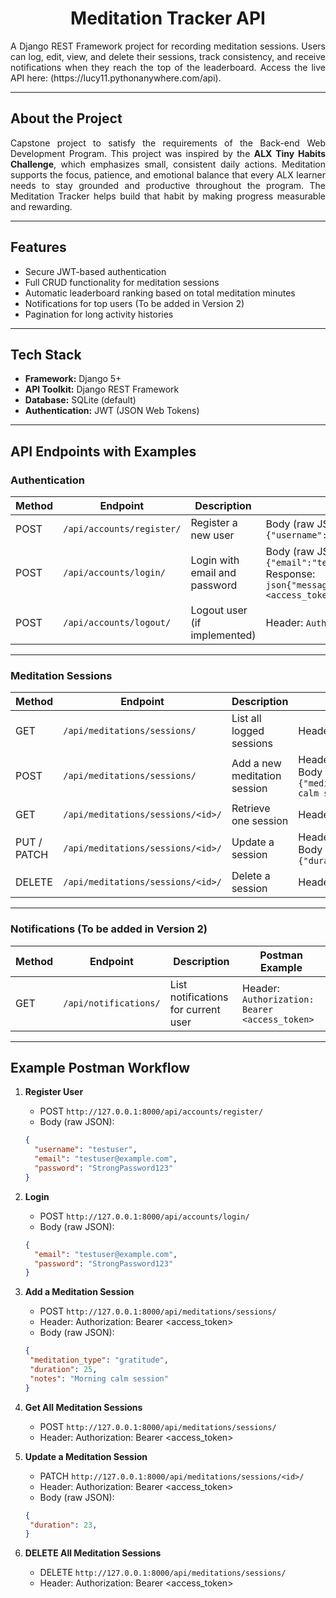 <h1 align="center">Meditation Tracker API</h1>

<p align="justify">
A Django REST Framework project for recording meditation sessions.  
Users can log, edit, view, and delete their sessions, track consistency, and receive notifications when they reach the top of the leaderboard.
Access the live API here: (https://lucy11.pythonanywhere.com/api).
</p>

---

## About the Project

<p align="justify">
Capstone project to satisfy the requirements of the Back-end Web Development Program.  
This project was inspired by the <strong>ALX Tiny Habits Challenge</strong>, which emphasizes small, consistent daily actions.  
Meditation supports the focus, patience, and emotional balance that every ALX learner needs to stay grounded and productive throughout the program.  
The Meditation Tracker helps build that habit by making progress measurable and rewarding.
</p>

---

## Features

- Secure JWT-based authentication  
- Full CRUD functionality for meditation sessions  
- Automatic leaderboard ranking based on total meditation minutes  
- Notifications for top users  (To be added in Version 2)
- Pagination for long activity histories  

---

## Tech Stack

- **Framework:** Django 5+  
- **API Toolkit:** Django REST Framework  
- **Database:** SQLite (default)  
- **Authentication:** JWT (JSON Web Tokens)  

---

## API Endpoints with Examples

### Authentication

| Method | Endpoint | Description | Postman Example |
|--------|----------|-------------|----------------|
| POST | `/api/accounts/register/` | Register a new user | Body (raw JSON):<br>```{"username":"testuser","email":"testuser@example.com","password":"StrongPassword123"}``` |
| POST | `/api/accounts/login/` | Login with email and password | Body (raw JSON):<br>```{"email":"testuser@example.com","password":"StrongPassword123"}```<br>Response:<br>```json{"message":"Login was successful.","refresh":"<refresh_token>","access":"<access_token>","user":{"id":5,"username":"testuser","email":"testuser@example.com"}}``` |
| POST | `/api/accounts/logout/` | Logout user (if implemented) | Header: `Authorization: Bearer <access_token>` |

---

### Meditation Sessions

| Method | Endpoint | Description | Postman Example |
|--------|----------|-------------|----------------|
| GET | `/api/meditations/sessions/` | List all logged sessions | Header: `Authorization: Bearer <access_token>` |
| POST | `/api/meditations/sessions/` | Add a new meditation session | Header: `Authorization: Bearer <access_token>`<br>Body (raw JSON):<br>```{"meditation_type":"mindfulness","duration":25,"notes":"Morning calm session"}``` |
| GET | `/api/meditations/sessions/<id>/` | Retrieve one session | Header: `Authorization: Bearer <access_token>` |
| PUT / PATCH | `/api/meditations/sessions/<id>/` | Update a session | Header: `Authorization: Bearer <access_token>`<br>Body (raw JSON):<br>```{"duration":30,"notes":"Extended session"}``` |
| DELETE | `/api/meditations/sessions/<id>/` | Delete a session | Header: `Authorization: Bearer <access_token>` |

---

### Notifications (To be added in Version 2)

| Method | Endpoint | Description | Postman Example |
|--------|----------|-------------|----------------|
| GET | `/api/notifications/` | List notifications for current user | Header: `Authorization: Bearer <access_token>` |

---

## Example Postman Workflow

1. **Register User**  
   - POST `http://127.0.0.1:8000/api/accounts/register/`  
   - Body (raw JSON):  
   ```json
   {
     "username": "testuser",
     "email": "testuser@example.com",
     "password": "StrongPassword123"
   }
2. **Login** 
   - POST `http://127.0.0.1:8000/api/accounts/login/`  
   - Body (raw JSON): 
   ```json 
   {
     "email": "testuser@example.com",
     "password": "StrongPassword123"
   }
3. **Add a Meditation Session** 
   - POST `http://127.0.0.1:8000/api/meditations/sessions/`  
   - Header: Authorization: Bearer <access_token>
   - Body (raw JSON):  
   ```json
   {
    "meditation_type": "gratitude",
    "duration": 25,
    "notes": "Morning calm session"
   }

4. **Get All Meditation Sessions** 
   - POST `http://127.0.0.1:8000/api/meditations/sessions/` 
   - Header: Authorization: Bearer <access_token> 
   
5. **Update a Meditation Session** 
   - PATCH `http://127.0.0.1:8000/api/meditations/sessions/<id>/`  
   - Header: Authorization: Bearer <access_token>
   - Body (raw JSON):  
   ```json
   {
    "duration": 23,
   }

6. **DELETE All Meditation Sessions** 
   - DELETE `http://127.0.0.1:8000/api/meditations/sessions/` 
   - Header: Authorization: Bearer <access_token> 
   
